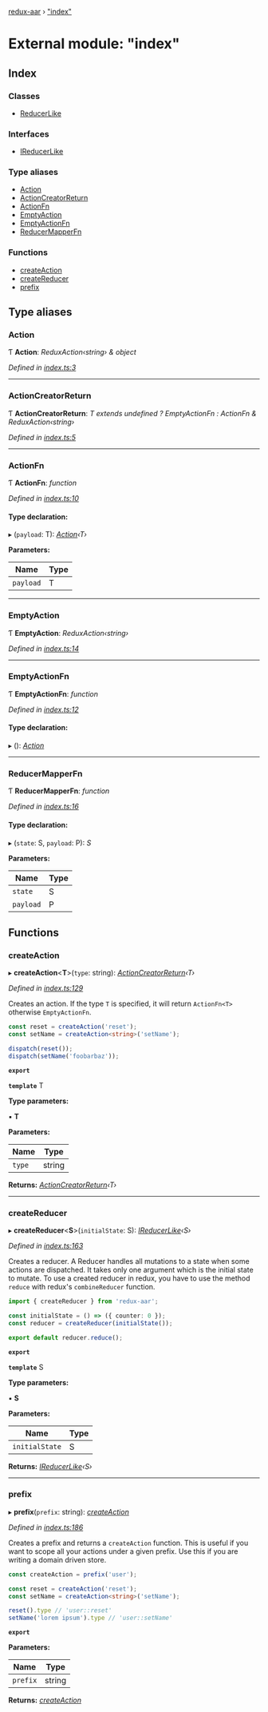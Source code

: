 [redux-aar](../README.md) › ["index"](_index_.md)

# External module: "index"

## Index

### Classes

* [ReducerLike](../classes/_index_.reducerlike.md)

### Interfaces

* [IReducerLike](../interfaces/_index_.ireducerlike.md)

### Type aliases

* [Action](_index_.md#action)
* [ActionCreatorReturn](_index_.md#actioncreatorreturn)
* [ActionFn](_index_.md#actionfn)
* [EmptyAction](_index_.md#emptyaction)
* [EmptyActionFn](_index_.md#emptyactionfn)
* [ReducerMapperFn](_index_.md#reducermapperfn)

### Functions

* [createAction](_index_.md#createaction)
* [createReducer](_index_.md#createreducer)
* [prefix](_index_.md#prefix)

## Type aliases

###  Action

Ƭ **Action**: *ReduxAction‹string› & object*

*Defined in [index.ts:3](https://github.com/OctoD/redux-aar/blob/085891c/src/index.ts#L3)*

___

###  ActionCreatorReturn

Ƭ **ActionCreatorReturn**: *T extends undefined ? EmptyActionFn : ActionFn<T> & ReduxAction‹string›*

*Defined in [index.ts:5](https://github.com/OctoD/redux-aar/blob/085891c/src/index.ts#L5)*

___

###  ActionFn

Ƭ **ActionFn**: *function*

*Defined in [index.ts:10](https://github.com/OctoD/redux-aar/blob/085891c/src/index.ts#L10)*

#### Type declaration:

▸ (`payload`: T): *[Action](_index_.md#action)‹T›*

**Parameters:**

Name | Type |
------ | ------ |
`payload` | T |

___

###  EmptyAction

Ƭ **EmptyAction**: *ReduxAction‹string›*

*Defined in [index.ts:14](https://github.com/OctoD/redux-aar/blob/085891c/src/index.ts#L14)*

___

###  EmptyActionFn

Ƭ **EmptyActionFn**: *function*

*Defined in [index.ts:12](https://github.com/OctoD/redux-aar/blob/085891c/src/index.ts#L12)*

#### Type declaration:

▸ (): *[Action](_index_.md#action)*

___

###  ReducerMapperFn

Ƭ **ReducerMapperFn**: *function*

*Defined in [index.ts:16](https://github.com/OctoD/redux-aar/blob/085891c/src/index.ts#L16)*

#### Type declaration:

▸ (`state`: S, `payload`: P): *S*

**Parameters:**

Name | Type |
------ | ------ |
`state` | S |
`payload` | P |

## Functions

###  createAction

▸ **createAction**<**T**>(`type`: string): *[ActionCreatorReturn](_index_.md#actioncreatorreturn)‹T›*

*Defined in [index.ts:129](https://github.com/OctoD/redux-aar/blob/085891c/src/index.ts#L129)*

Creates an action. If the type `T` is specified, it will return `ActionFn<T>` otherwise `EmptyActionFn`.

```ts
const reset = createAction('reset');
const setName = createAction<string>('setName');

dispatch(reset());
dispatch(setName('foobarbaz'));
```

**`export`** 

**`template`** T

**Type parameters:**

▪ **T**

**Parameters:**

Name | Type |
------ | ------ |
`type` | string |

**Returns:** *[ActionCreatorReturn](_index_.md#actioncreatorreturn)‹T›*

___

###  createReducer

▸ **createReducer**<**S**>(`initialState`: S): *[IReducerLike](../interfaces/_index_.ireducerlike.md)‹S›*

*Defined in [index.ts:163](https://github.com/OctoD/redux-aar/blob/085891c/src/index.ts#L163)*

Creates a reducer. A Reducer handles all mutations to a state when some actions are dispatched.
It takes only one argument which is the initial state to mutate.
To use a created reducer in redux, you have to use the method `reduce` with redux's `combineReducer` function.

```ts
import { createReducer } from 'redux-aar';

const initialState = () => ({ counter: 0 });
const reducer = createReducer(initialState());

export default reducer.reduce();
```

**`export`** 

**`template`** S

**Type parameters:**

▪ **S**

**Parameters:**

Name | Type |
------ | ------ |
`initialState` | S |

**Returns:** *[IReducerLike](../interfaces/_index_.ireducerlike.md)‹S›*

___

###  prefix

▸ **prefix**(`prefix`: string): *[createAction](_index_.md#createaction)*

*Defined in [index.ts:186](https://github.com/OctoD/redux-aar/blob/085891c/src/index.ts#L186)*

Creates a prefix and returns a `createAction` function.
This is useful if you want to scope all your actions under a given prefix.
Use this if you are writing a domain driven store.

```ts
const createAction = prefix('user');

const reset = createAction('reset');
const setName = createAction<string>('setName');

reset().type // 'user::reset'
setName('lorem ipsum').type // 'user::setName'
```

**`export`** 

**Parameters:**

Name | Type |
------ | ------ |
`prefix` | string |

**Returns:** *[createAction](_index_.md#createaction)*
